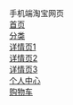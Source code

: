 手机端淘宝网页<br/>
<a href="http://thyrsi.com/t6/402/1540989510x-1566688526.png" target="_blank">首页</a><br/>
<a href="http://thyrsi.com/t6/402/1540989554x-1566688526.png" target="_blank">分类</a><br/>
<a href="http://thyrsi.com/t6/402/1540989822x-1566688526.png" target="_blank">详情页1</a><br/>
<a href="http://thyrsi.com/t6/402/1540989844x-1566688526.png" target="_blank">详情页2</a><br/>
<a href="http://thyrsi.com/t6/402/1540991346x-1404781180.png" target="_blank">详情页3</a><br/>
<a href="http://thyrsi.com/t6/402/1540991371x-1404781180.png" target="_blank">个人中心</a><br/>
<a href="http://thyrsi.com/t6/402/1540989759x-1566688526.png" target="_blank">购物车</a><br/>

